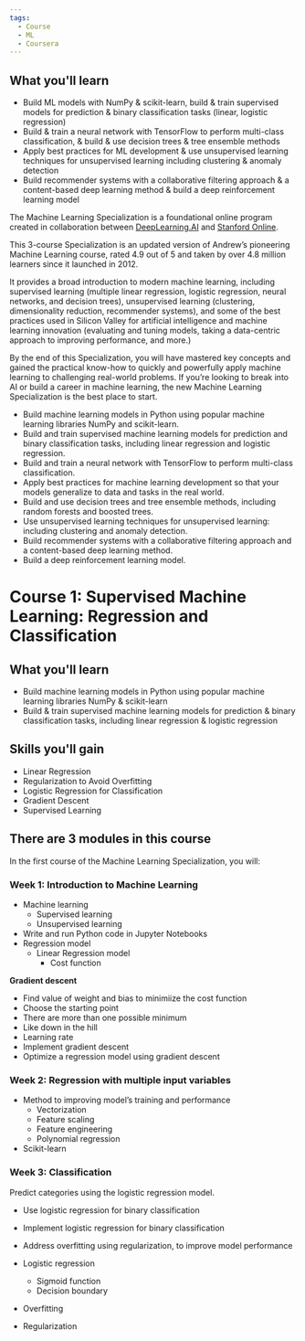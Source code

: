 ```yaml
---
tags:
  - Course
  - ML
  - Coursera
---
```

## What you'll learn

- Build ML models with NumPy & scikit-learn, build & train supervised models for prediction & binary classification tasks (linear, logistic regression)
- Build & train a neural network with TensorFlow to perform multi-class classification, & build & use decision trees & tree ensemble methods
- Apply best practices for ML development & use unsupervised learning techniques for unsupervised learning including clustering & anomaly detection
- Build recommender systems with a collaborative filtering approach & a content-based deep learning method & build a deep reinforcement learning model

The Machine Learning Specialization is a foundational online program created in collaboration between [DeepLearning.AI](http://deeplearning.ai/) and [Stanford Online](https://online.stanford.edu/).

This 3-course Specialization is an updated version of Andrew’s pioneering Machine Learning course, rated 4.9 out of 5 and taken by over 4.8 million learners since it launched in 2012.

It provides a broad introduction to modern machine learning, including supervised learning (multiple linear regression, logistic regression, neural networks, and decision trees), unsupervised learning (clustering, dimensionality reduction, recommender systems), and some of the best practices used in Silicon Valley for artificial intelligence and machine learning innovation (evaluating and tuning models, taking a data-centric approach to improving performance, and more.)

By the end of this Specialization, you will have mastered key concepts and gained the practical know-how to quickly and powerfully apply machine learning to challenging real-world problems. If you’re looking to break into AI or build a career in machine learning, the new Machine Learning Specialization is the best place to start.

- Build machine learning models in Python using popular machine learning libraries NumPy and scikit-learn.
- Build and train supervised machine learning models for prediction and binary classification tasks, including linear regression and logistic regression.
- Build and train a neural network with TensorFlow to perform multi-class classification.
- Apply best practices for machine learning development so that your models generalize to data and tasks in the real world.
- Build and use decision trees and tree ensemble methods, including random forests and boosted trees.
- Use unsupervised learning techniques for unsupervised learning: including clustering and anomaly detection.
- Build recommender systems with a collaborative filtering approach and a content-based deep learning method.
- Build a deep reinforcement learning model.

# Course 1: Supervised Machine Learning: Regression and Classification

## What you'll learn

- Build machine learning models in Python using popular machine learning libraries NumPy & scikit-learn
- Build & train supervised machine learning models for prediction & binary classification tasks, including linear regression & logistic regression

## Skills you'll gain

- Linear Regression
- Regularization to Avoid Overfitting
- Logistic Regression for Classification
- Gradient Descent
- Supervised Learning

## There are 3 modules in this course

In the first course of the Machine Learning Specialization, you will:

### Week 1: Introduction to Machine Learning

- Machine learning
    - Supervised learning
    - Unsupervised learning
- Write and run Python code in Jupyter Notebooks
- Regression model
    - Linear Regression model
        - Cost function

**Gradient descent**

- Find value of weight and bias to minimiize the cost function
- Choose the starting point
- There are more than one possible minimum
- Like down in the hill
- Learning rate
- Implement gradient descent
- Optimize a regression model using gradient descent

### Week 2: Regression with multiple input variables

- Method to improving model’s training and performance
    - Vectorization
    - Feature scaling
    - Feature engineering
    - Polynomial regression
- Scikit-learn

### Week 3: Classification

Predict categories using the logistic regression model.

- Use logistic regression for binary classification
    
- Implement logistic regression for binary classification
    
- Address overfitting using regularization, to improve model performance
    
- Logistic regression
    
    - Sigmoid function
    - Decision boundary
- Overfitting
    
- Regularization